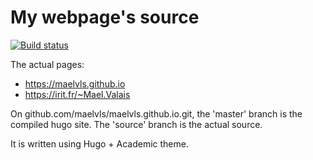 # My webpage's source

[![Build
status](https://maelvalais.visualstudio.com/irit.fr-maelvalais/_apis/build/status/irit.fr-maelvalais-CI)](https://maelvalais.visualstudio.com/irit.fr-maelvalais/_build/latest?definitionId=-1)

The actual pages:

- <https://maelvls.github.io>
- <https://irit.fr/~Mael.Valais>

On github.com/maelvls/maelvls.github.io.git, the 'master' branch is the
compiled hugo site. The 'source' branch is the actual source.

It is written using Hugo + Academic theme.
